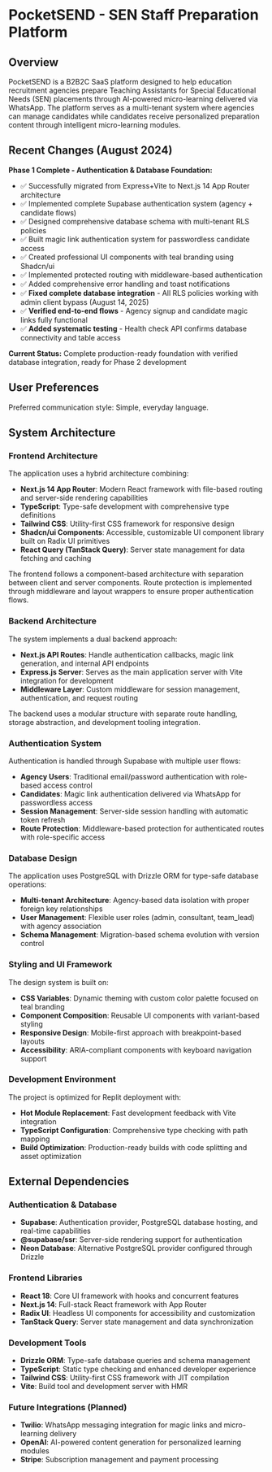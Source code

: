 # PocketSEND - SEN Staff Preparation Platform

## Overview

PocketSEND is a B2B2C SaaS platform designed to help education recruitment agencies prepare Teaching Assistants for Special Educational Needs (SEN) placements through AI-powered micro-learning delivered via WhatsApp. The platform serves as a multi-tenant system where agencies can manage candidates while candidates receive personalized preparation content through intelligent micro-learning modules.

## Recent Changes (August 2024)

**Phase 1 Complete - Authentication & Database Foundation:**
- ✅ Successfully migrated from Express+Vite to Next.js 14 App Router architecture
- ✅ Implemented complete Supabase authentication system (agency + candidate flows)
- ✅ Designed comprehensive database schema with multi-tenant RLS policies
- ✅ Built magic link authentication system for passwordless candidate access
- ✅ Created professional UI components with teal branding using Shadcn/ui
- ✅ Implemented protected routing with middleware-based authentication
- ✅ Added comprehensive error handling and toast notifications
- ✅ **Fixed complete database integration** - All RLS policies working with admin client bypass (August 14, 2025)
- ✅ **Verified end-to-end flows** - Agency signup and candidate magic links fully functional
- ✅ **Added systematic testing** - Health check API confirms database connectivity and table access

**Current Status:** Complete production-ready foundation with verified database integration, ready for Phase 2 development

## User Preferences

Preferred communication style: Simple, everyday language.

## System Architecture

### Frontend Architecture

The application uses a hybrid architecture combining:

- **Next.js 14 App Router**: Modern React framework with file-based routing and server-side rendering capabilities
- **TypeScript**: Type-safe development with comprehensive type definitions
- **Tailwind CSS**: Utility-first CSS framework for responsive design
- **Shadcn/ui Components**: Accessible, customizable UI component library built on Radix UI primitives
- **React Query (TanStack Query)**: Server state management for data fetching and caching

The frontend follows a component-based architecture with separation between client and server components. Route protection is implemented through middleware and layout wrappers to ensure proper authentication flows.

### Backend Architecture

The system implements a dual backend approach:

- **Next.js API Routes**: Handle authentication callbacks, magic link generation, and internal API endpoints
- **Express.js Server**: Serves as the main application server with Vite integration for development
- **Middleware Layer**: Custom middleware for session management, authentication, and request routing

The backend uses a modular structure with separate route handling, storage abstraction, and development tooling integration.

### Authentication System

Authentication is handled through Supabase with multiple user flows:

- **Agency Users**: Traditional email/password authentication with role-based access control
- **Candidates**: Magic link authentication delivered via WhatsApp for passwordless access
- **Session Management**: Server-side session handling with automatic token refresh
- **Route Protection**: Middleware-based protection for authenticated routes with role-specific access

### Database Design

The application uses PostgreSQL with Drizzle ORM for type-safe database operations:

- **Multi-tenant Architecture**: Agency-based data isolation with proper foreign key relationships
- **User Management**: Flexible user roles (admin, consultant, team_lead) with agency association
- **Schema Management**: Migration-based schema evolution with version control

### Styling and UI Framework

The design system is built on:

- **CSS Variables**: Dynamic theming with custom color palette focused on teal branding
- **Component Composition**: Reusable UI components with variant-based styling
- **Responsive Design**: Mobile-first approach with breakpoint-based layouts
- **Accessibility**: ARIA-compliant components with keyboard navigation support

### Development Environment

The project is optimized for Replit deployment with:

- **Hot Module Replacement**: Fast development feedback with Vite integration
- **TypeScript Configuration**: Comprehensive type checking with path mapping
- **Build Optimization**: Production-ready builds with code splitting and asset optimization

## External Dependencies

### Authentication & Database
- **Supabase**: Authentication provider, PostgreSQL database hosting, and real-time capabilities
- **@supabase/ssr**: Server-side rendering support for authentication
- **Neon Database**: Alternative PostgreSQL provider configured through Drizzle

### Frontend Libraries
- **React 18**: Core UI framework with hooks and concurrent features
- **Next.js 14**: Full-stack React framework with App Router
- **Radix UI**: Headless UI components for accessibility and customization
- **TanStack Query**: Server state management and data synchronization

### Development Tools
- **Drizzle ORM**: Type-safe database queries and schema management
- **TypeScript**: Static type checking and enhanced developer experience
- **Tailwind CSS**: Utility-first CSS framework with JIT compilation
- **Vite**: Build tool and development server with HMR

### Future Integrations (Planned)
- **Twilio**: WhatsApp messaging integration for magic links and micro-learning delivery
- **OpenAI**: AI-powered content generation for personalized learning modules
- **Stripe**: Subscription management and payment processing